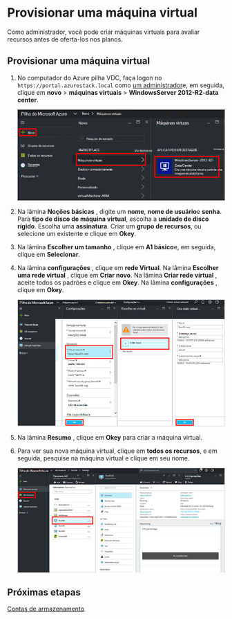 <properties
    pageTitle="Provisionar uma máquina virtual na pilha de Azure (Locatário) | Microsoft Azure"
    description="Como um locatário, saiba como provisionar uma máquina virtual na pilha do Azure."
    services="azure-stack"
    documentationCenter=""
    authors="ErikjeMS"
    manager="byronr"
    editor=""/>

<tags
    ms.service="azure-stack"
    ms.workload="na"
    ms.tgt_pltfrm="na"
    ms.devlang="na"
    ms.topic="get-started-article"
    ms.date="10/12/2016"
    ms.author="erikje"/>

# <a name="provision-a-virtual-machine"></a>Provisionar uma máquina virtual

Como administrador, você pode criar máquinas virtuais para avaliar recursos antes de oferta-los nos planos.

## <a name="provision-a-virtual-machine"></a>Provisionar uma máquina virtual

1.  No computador do Azure pilha VDC, faça logon no `https://portal.azurestack.local` como [um administrador](azure-stack-connect-azure-stack.md#log-in-as-a-service-administrator)e, em seguida, clique em **novo** > **máquinas virtuais** > **WindowsServer 2012-R2-data center**.  

    ![](media/azure-stack-provision-vm/image01.png)

2.  Na lâmina **Noções básicas** , digite um **nome**, **nome de usuário**e **senha**. Para **tipo de disco de máquina virtual**, escolha a **unidade de disco rígido**. Escolha uma **assinatura**. Criar um **grupo de recursos**, ou selecione um existente e clique em **Okey**.  

3.  Na lâmina **Escolher um tamanho** , clique em **A1 básico**e, em seguida, clique em **Selecionar**.  

4.  Na lâmina **configurações** , clique em **rede Virtual**. Na lâmina **Escolher uma rede virtual** , clique em **Criar novo**. Na lâmina **Criar rede virtual** , aceite todos os padrões e clique em **Okey**. Na lâmina **configurações** , clique em **Okey**.

    ![](media/azure-stack-provision-vm/image04.png)

5.  Na lâmina **Resumo** , clique em **Okey** para criar a máquina virtual.  

6. Para ver sua nova máquina virtual, clique em **todos os recursos**, e em seguida, pesquise na máquina virtual e clique em seu nome.

    ![](media/azure-stack-provision-vm/image06.png)

## <a name="next-steps"></a>Próximas etapas

[Contas de armazenamento](azure-stack-provision-storage-account.md)
